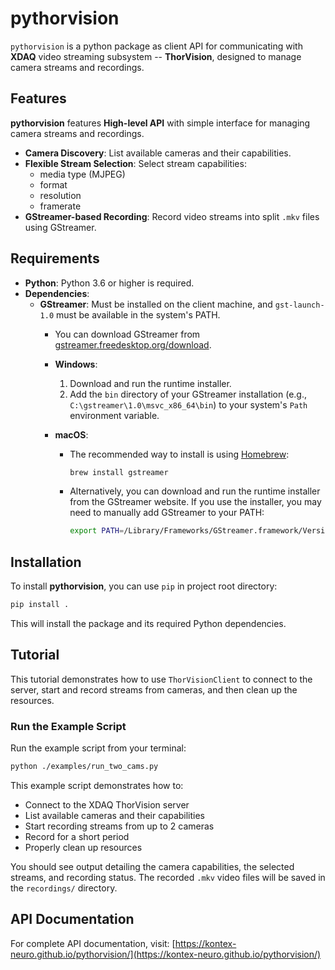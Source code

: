 # pythorvision

`pythorvision` is a python package as client API for communicating with **XDAQ** video streaming subsystem -- **ThorVision**, designed to manage camera streams and recordings.

## Features

**pythorvision** features **High-level API** with simple interface for managing camera streams and recordings.
- **Camera Discovery**: List available cameras and their capabilities.
- **Flexible Stream Selection**: Select stream capabilities:
  - media type (MJPEG)
  - format
  - resolution
  - framerate
- **GStreamer-based Recording**: Record video streams into split `.mkv` files using GStreamer.

## Requirements

- **Python**: Python 3.6 or higher is required.
- **Dependencies**:
    - **GStreamer**: Must be installed on the client machine, and `gst-launch-1.0` must be available in the system's PATH.
        - You can download GStreamer from [gstreamer.freedesktop.org/download](https://gstreamer.freedesktop.org/download).

        - **Windows**:
            1. Download and run the runtime installer.
            2. Add the `bin` directory of your GStreamer installation (e.g., `C:\gstreamer\1.0\msvc_x86_64\bin`) to your system's `Path` environment variable.

        - **macOS**:
            - The recommended way to install is using [Homebrew](https://brew.sh/):
              ```bash
              brew install gstreamer
              ```
            - Alternatively, you can download and run the runtime installer from the GStreamer website. If you use the installer, you may need to manually add GStreamer to your PATH:
              ```bash
              export PATH=/Library/Frameworks/GStreamer.framework/Versions/Current/bin:$PATH
              ```

## Installation

To install **pythorvision**, you can use `pip` in project root directory:

```bash
pip install .
```

This will install the package and its required Python dependencies.

## Tutorial

This tutorial demonstrates how to use `ThorVisionClient` to connect to the server, start and record streams from cameras, and then clean up the resources.

### Run the Example Script

Run the example script from your terminal:

   ```bash
   python ./examples/run_two_cams.py
   ```

This example script demonstrates how to:
- Connect to the XDAQ ThorVision server
- List available cameras and their capabilities
- Start recording streams from up to 2 cameras
- Record for a short period
- Properly clean up resources

You should see output detailing the camera capabilities, the selected streams, and recording status. The recorded `.mkv` video files will be saved in the `recordings/` directory.

## API Documentation

For complete API documentation, visit: [https://kontex-neuro.github.io/pythorvision/](https://kontex-neuro.github.io/pythorvision/)